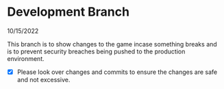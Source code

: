 # Development Branch

10/15/2022

This branch is to show changes to the game incase something breaks and is to prevent security breaches being pushed to the production environment.

- [x] Please look over changes and commits to ensure the changes are safe and not excessive.
